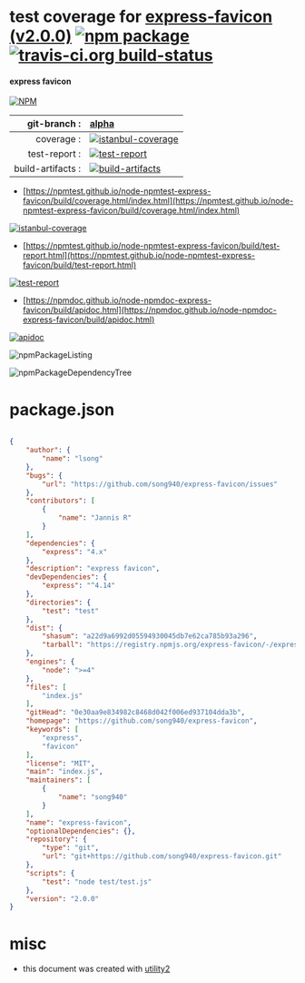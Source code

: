 # test coverage for  [express-favicon (v2.0.0)](https://github.com/song940/express-favicon)  [![npm package](https://img.shields.io/npm/v/npmtest-express-favicon.svg?style=flat-square)](https://www.npmjs.org/package/npmtest-express-favicon) [![travis-ci.org build-status](https://api.travis-ci.org/npmtest/node-npmtest-express-favicon.svg)](https://travis-ci.org/npmtest/node-npmtest-express-favicon)
#### express favicon

[![NPM](https://nodei.co/npm/express-favicon.png?downloads=true&downloadRank=true&stars=true)](https://www.npmjs.com/package/express-favicon)

| git-branch : | [alpha](https://github.com/npmtest/node-npmtest-express-favicon/tree/alpha)|
|--:|:--|
| coverage : | [![istanbul-coverage](https://npmtest.github.io/node-npmtest-express-favicon/build/coverage.badge.svg)](https://npmtest.github.io/node-npmtest-express-favicon/build/coverage.html/index.html)|
| test-report : | [![test-report](https://npmtest.github.io/node-npmtest-express-favicon/build/test-report.badge.svg)](https://npmtest.github.io/node-npmtest-express-favicon/build/test-report.html)|
| build-artifacts : | [![build-artifacts](https://npmtest.github.io/node-npmtest-express-favicon/glyphicons_144_folder_open.png)](https://github.com/npmtest/node-npmtest-express-favicon/tree/gh-pages/build)|

- [https://npmtest.github.io/node-npmtest-express-favicon/build/coverage.html/index.html](https://npmtest.github.io/node-npmtest-express-favicon/build/coverage.html/index.html)

[![istanbul-coverage](https://npmtest.github.io/node-npmtest-express-favicon/build/screenCapture.buildCi.browser.%252Ftmp%252Fbuild%252Fcoverage.lib.html.png)](https://npmtest.github.io/node-npmtest-express-favicon/build/coverage.html/index.html)

- [https://npmtest.github.io/node-npmtest-express-favicon/build/test-report.html](https://npmtest.github.io/node-npmtest-express-favicon/build/test-report.html)

[![test-report](https://npmtest.github.io/node-npmtest-express-favicon/build/screenCapture.buildCi.browser.%252Ftmp%252Fbuild%252Ftest-report.html.png)](https://npmtest.github.io/node-npmtest-express-favicon/build/test-report.html)

- [https://npmdoc.github.io/node-npmdoc-express-favicon/build/apidoc.html](https://npmdoc.github.io/node-npmdoc-express-favicon/build/apidoc.html)

[![apidoc](https://npmdoc.github.io/node-npmdoc-express-favicon/build/screenCapture.buildCi.browser.%252Ftmp%252Fbuild%252Fapidoc.html.png)](https://npmdoc.github.io/node-npmdoc-express-favicon/build/apidoc.html)

![npmPackageListing](https://npmtest.github.io/node-npmtest-express-favicon/build/screenCapture.npmPackageListing.svg)

![npmPackageDependencyTree](https://npmtest.github.io/node-npmtest-express-favicon/build/screenCapture.npmPackageDependencyTree.svg)



# package.json

```json

{
    "author": {
        "name": "lsong"
    },
    "bugs": {
        "url": "https://github.com/song940/express-favicon/issues"
    },
    "contributors": [
        {
            "name": "Jannis R"
        }
    ],
    "dependencies": {
        "express": "4.x"
    },
    "description": "express favicon",
    "devDependencies": {
        "express": "^4.14"
    },
    "directories": {
        "test": "test"
    },
    "dist": {
        "shasum": "a22d9a6992d05594930045db7e62ca785b93a296",
        "tarball": "https://registry.npmjs.org/express-favicon/-/express-favicon-2.0.0.tgz"
    },
    "engines": {
        "node": ">=4"
    },
    "files": [
        "index.js"
    ],
    "gitHead": "0e30aa9e834982c8468d042f006ed937104dda3b",
    "homepage": "https://github.com/song940/express-favicon",
    "keywords": [
        "express",
        "favicon"
    ],
    "license": "MIT",
    "main": "index.js",
    "maintainers": [
        {
            "name": "song940"
        }
    ],
    "name": "express-favicon",
    "optionalDependencies": {},
    "repository": {
        "type": "git",
        "url": "git+https://github.com/song940/express-favicon.git"
    },
    "scripts": {
        "test": "node test/test.js"
    },
    "version": "2.0.0"
}
```



# misc
- this document was created with [utility2](https://github.com/kaizhu256/node-utility2)
